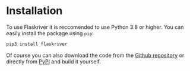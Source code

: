 # Installation

To use Flaskriver it is reccomended to use Python 3.8 or higher. You can easily install the package using `pip`:

```sh
pip3 install flaskriver
```


Of course you can also download the code from the [Github repository](https://github.com/sebiwtt/flaskriver) or directly from [PyPI](https://pypi.org/project/flaskriver/) and build it yourself.